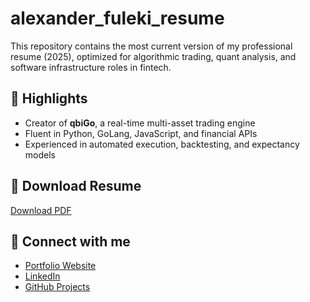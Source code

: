 # alexander_fuleki_resume

This repository contains the most current version of my professional resume (2025), optimized for algorithmic trading, quant analysis, and software infrastructure roles in fintech.

## 📌 Highlights
- Creator of **qbiGo**, a real-time multi-asset trading engine
- Fluent in Python, GoLang, JavaScript, and financial APIs
- Experienced in automated execution, backtesting, and expectancy models

## 📄 Download Resume
[Download PDF](./Alexander_Fuleki_Resume_2025.pdf)

## 🔗 Connect with me
- [Portfolio Website](https://slightworkthesensei.com)
- [LinkedIn](https://www.linkedin.com/in/alexander-fuleki-5a59b1260/)
- [GitHub Projects](https://github.com/SlightWorkTheSensei)

